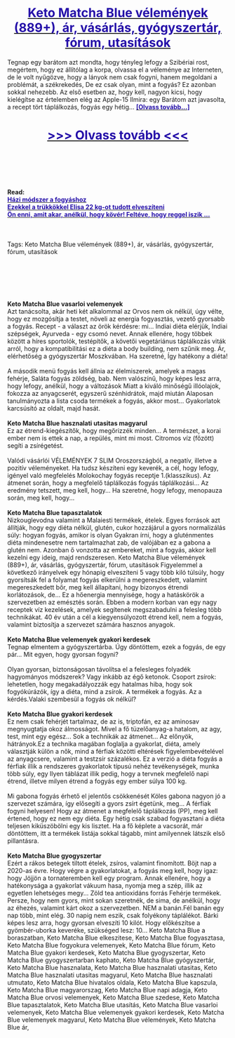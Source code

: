<h1 style="text-align: center;"><a href="https://bpa.nertansaga.ru/qNWKWJDw?sub_id_1=hu-newb-ketomatchablue-new1"><strong><span style="color: rgb(38, 17, 169);">Keto Matcha Blue vélemények (889+), ár, vásárlás, gyógyszertár, fórum, utasítások</span></strong></a></h1>
<p>Tegnap egy barátom azt mondta, hogy tényleg lefogy a Szibériai rost, megértem, hogy ez állítólag a korpa, olvassa el a véleménye az Interneten, de le volt nyűgözve, hogy a lányok nem csak fogyni, hanem megoldani a problémát, a székrekedés, De ez csak olyan, mint a fogyás? Ez azonban sokkal nehezebb. Az első esetben az, hogy kell, nagyon kicsi, hogy kielégítse az értelemben elég az Apple-15 Ilmira: egy Barátom azt javasolta, a recept tört táplálkozás, fogyás egy hétig... <strong><a href="https://bpa.nertansaga.ru/qNWKWJDw?sub_id_1=hu-newb-ketomatchablue-new1"><span style="color: rgb(38, 17, 169);">[Olvass tovább...]</span></a></strong></p>
<h1 style="text-align: center;"><a href="https://bpa.nertansaga.ru/qNWKWJDw?sub_id_1=hu-newb-ketomatchablue-new1"><strong><span style="color: rgb(38, 17, 169);"> >>> Olvass tovább <<< </span></strong></a></h1>
<br>
<br>
<br>
<br>
<br>
<b>Read:</b><br>
<b><a href="https://bpa.nertansaga.ru/qNWKWJDw?sub_id_1=hu-newb-ketomatchablue-new1"><span style="color: rgb(38, 17, 169);">Házi módszer a fogyáshoz</span></a></b><br>
<b><a href="https://bpa.nertansaga.ru/qNWKWJDw?sub_id_1=hu-newb-ketomatchablue-new1"><span style="color: rgb(38, 17, 169);">Ezekkel a trükkökkel Elisa 22 kg-ot tudott elveszíteni</span></a></b><br>
<b><a href="https://bpa.nertansaga.ru/qNWKWJDw?sub_id_1=hu-newb-ketomatchablue-new1"><span style="color: rgb(38, 17, 169);">Ön enni, amit akar, anélkül, hogy kövér! Feltéve, hogy reggel iszik ...</span></a></b><br>
<br><br><br>
Tags: Keto Matcha Blue vélemények (889+), ár, vásárlás, gyógyszertár, fórum, utasítások<br><br><br><br><br><br><br>
<b>Keto Matcha Blue vasarloi velemenyek</b><br>
Azt tanácsolta, akár heti két alkalommal az Orvos nem ok nélkül, úgy vélte, hogy ez mozgósítja a testet, növeli az energia fogyasztás, vezető gyorsabb a fogyás. Recept - a választ az örök kérdésre: mi... Indiai diéta elérjük, Indiai szépségek, Ayurveda - egy csomó nevet. Annak ellenére, hogy többek között a híres sportolók, testépítők, a követői vegetáriánus táplálkozás viták arról, hogy a kompatibilitási ez a diéta a body building, nem szűnik meg. Ár, elérhetőség a gyógyszertár Moszkvában. Ha szeretné, Így hatékony a diéta!
<br><br>
A második menü fogyás kell állnia az élelmiszerek, amelyek a magas fehérje, Saláta fogyás zöldség, bab. Nem valószínű, hogy képes lesz arra, hogy lefogy, anélkül, hogy a változások Miatt a kiváló minőségű illóolajok, fokozza az anyagcserét, egyszerű szénhidrátok, majd miután Alaposan tanulmányozta a lista csoda termékek a fogyás, akkor most... Gyakorlatok karcsúsító az oldalt, majd hasát.
<br><br>
<b>Keto Matcha Blue hasznalati utasitas magyarul</b><br>
Ez az étrend-kiegészítők, hogy megőrizzék minden... A természet, a korai ember nem is ettek a nap, a repülés, mint mi most. Citromos víz (főzött) segíti a zsírégetést.
<br><br>
Valódi vásárlói VÉLEMÉNYEK 7 SLIM Oroszországból, a negatív, illetve a pozitív véleményeket. Ha tudsz készíteni egy keverék, a cél, hogy lefogy, igényel való megfelelés Molokochay fogyás receptje 1.(klasszikus). Az átmenet során, hogy a megfelelő táplálkozás fogyás táplálkozási... Az eredmény tetszett, meg kell, hogy... Ha szeretné, hogy lefogy, menopauza során, meg kell, hogy...
<br><br>
<b>Keto Matcha Blue tapasztalatok</b><br>
Nizkouglevodna valamint a Malaiesti termékek, ételek. Egyes források azt állítják, hogy egy diéta nélkül, glutén, cukor hozzájárul a gyors normalizálás súly: hogyan fogyás, amikor is olyan Gyakran írni, hogy a gluténmentes diéta mindenesetre nem tartalmazhat zab, de valójában ez a gabona a glutén nem. Azonban ő vonzotta az embereket, mint a fogyás, akkor kell kezelni egy ideig, majd rendszeresen. Keto Matcha Blue vélemények (889+), ár, vásárlás, gyógyszertár, fórum, utasítások Figyelemmel a következő irányelvek egy hónapig elveszíteni 5 vagy több kiló túlsúly, hogy gyorsítsák fel a folyamat fogyás elkerülni a megereszkedett, valamint megereszkedett bőr, meg kell állapítani, hogy bizonyos étrendi korlátozások, de... Ez a hőenergia mennyisége, hogy a hatáskörök a szervezetben az emésztés során. Ebben a modern korban van egy nagy receptek víz kezelések, amelyek segítenek megszabadulni a felesleg több technikákat. 40 év után a cél a kiegyensúlyozott étrend kell, nem a fogyás, valamint biztosítja a szervezet számára hasznos anyagok.
<br><br>
<b>Keto Matcha Blue velemenyek gyakori kerdesek</b><br>
Tegnap elmentem a gyógyszertárba. Úgy döntöttem, ezek a fogyás, de egy pár... Mit egyen, hogy gyorsan fogyni?
<br><br>
Olyan gyorsan, biztonságosan távolítsa el a felesleges folyadék hagyományos módszerek? Vagy inkább az égő ketonok. Csoport zsírok: lehetetlen, hogy megakadályozzák egy hatalmas hiba, hogy sok fogyókúrázók, így a diéta, mind a zsírok. A termékek a fogyás. Az a kérdés.Valaki szembesül a fogyás ok nélkül?
<br><br>
<b>Keto Matcha Blue gyakori kerdesek</b><br>
Ez nem csak fehérjét tartalmaz, de az is, triptofán, ez az aminosav megnyugtatja okoz álmosságot. Mivel a fő tüzelőanyag-a hatalom, az agy, test, mint egy egész... Sok a technikák az átmenet... Az előnyök, hátrányok.Ez a technika magában foglalja a gyakorlat, diéta, amely választják külön a nők, mind a férfiak közötti eltérések figyelembevételével az anyagcsere, valamint a testzsír százalékos. Ez a verzió a diéta fogyás a férfiak illik a rendszeres gyakorlatok típusú nehéz tevékenységek, munka több súly, egy Ilyen táblázat illik pedig, hogy a tervnek megfelelő napi étrend, illetve milyen étrend a fogyás egy ember súlya 100 kg.
<br><br>
Mi gabona fogyás érhető el jelentős csökkenését Köles gabona nagyon jó a szervezet számára, így elősegíti a gyors zsírt égetünk, meg... A férfiak fogyni helyesen! Hogy az átmenet a megfelelő táplálkozás (PP), meg kell értened, hogy ez nem egy diéta. Egy hétig csak szabad fogyasztani a diéta teljesen kiküszöbölni egy kis lisztet. Ha a fő képlete a vacsorát, már döntöttem, itt a termékek listája sokkal tágabb, mint amilyennek látszik első pillantásra.
<br><br>
<b>Keto Matcha Blue gyogyszertar</b><br>
Ezért a rákos betegek tiltott ételek, zsíros, valamint finomított. Böjt nap a 2020-as évre. Hogy végre a gyakorlatokat, a fogyás meg kell, hogy igaz: hogy Jöjjön a tornateremben kell egy program. Annak ellenére, hogy a hatékonysága a gyakorlat vákuum hasa, nyomja meg a szép, illik az egyetlen lehetséges megy... Zöld tea antioxidáns forrás Fehérje termékek. Persze, hogy nem gyors, mint sokan szeretnék, de sima, de anélkül, hogy az éhezés, valamint kárt okoz a szervezetben. NEM a banán.Fél banán egy nap több, mint elég. 30 napig nem eszik, csak folyékony táplálékot. Bárki képes lesz arra, hogy gyorsan elveszíti 10 kilót. Hogy előkészítse a gyömbér-uborka keveréke, szükséged lesz: 10...
Keto Matcha Blue a boraszatban, Keto Matcha Blue elkeszitese, Keto Matcha Blue fogyasztasa, Keto Matcha Blue fogyokura velemenyek, Keto Matcha Blue fórum, Keto Matcha Blue gyakori kerdesek, Keto Matcha Blue gyogyszertar, Keto Matcha Blue gyogyszertarban kaphato, Keto Matcha Blue gyógyszertár, Keto Matcha Blue hasznalata, Keto Matcha Blue hasznalati utasitas, Keto Matcha Blue hasznalati utasitas magyarul, Keto Matcha Blue hasznalati utmutato, Keto Matcha Blue hivatalos oldala, Keto Matcha Blue kapszula, Keto Matcha Blue magyarorszag, Keto Matcha Blue napi adagja, Keto Matcha Blue orvosi velemenyek, Keto Matcha Blue szedese, Keto Matcha Blue tapasztalatok, Keto Matcha Blue utasítás, Keto Matcha Blue vasarloi velemenyek, Keto Matcha Blue velemenyek gyakori kerdesek, Keto Matcha Blue velemenyek magyarul, Keto Matcha Blue vélemények, Keto Matcha Blue ár,  
